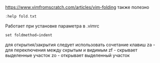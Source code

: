 https://www.vimfromscratch.com/articles/vim-folding
также полезно 
```c
:help fold.txt
```

Работает при установке параметра в .vimrc
```c
set foldmethod=indent
```
для открытия/закрытия следует использовать сочетание клавиш za - для переключения между скрытым и видимым
zf - скрывает выделенные участок 
zo - открывает выделенный участок
